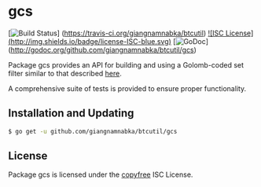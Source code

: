 gcs
==========

[![Build Status](http://img.shields.io/travis/giangnamnabka/btcutil.svg)]
(https://travis-ci.org/giangnamnabka/btcutil) [![ISC License]
(http://img.shields.io/badge/license-ISC-blue.svg)](http://copyfree.org)
[![GoDoc](https://godoc.org/github.com/giangnamnabka/btcutil/gcs?status.png)]
(http://godoc.org/github.com/giangnamnabka/btcutil/gcs)

Package gcs provides an API for building and using a Golomb-coded set filter
similar to that described [here](http://giovanni.bajo.it/post/47119962313/golomb-coded-sets-smaller-than-bloom-filters).

A comprehensive suite of tests is provided to ensure proper functionality.

## Installation and Updating

```bash
$ go get -u github.com/giangnamnabka/btcutil/gcs
```

## License

Package gcs is licensed under the [copyfree](http://copyfree.org) ISC
License.
